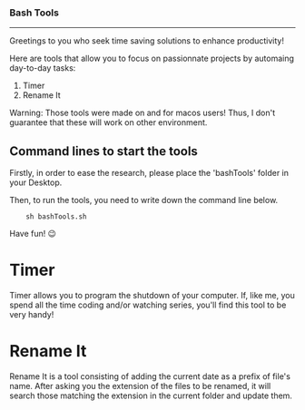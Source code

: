 ### Bash Tools

-----

Greetings to you who seek time saving solutions to enhance productivity!

Here are tools that allow you to focus on passionnate projects by automaing day-to-day tasks:
1. Timer
2. Rename It

Warning: Those tools were made on and for macos users!
Thus, I don't guarantee that these will work on other environment.

## Command lines to start the tools
Firstly, in order to ease the research, please place the 'bashTools' folder in your Desktop.

Then, to run the tools, you need to write down the command line below.
```
    sh bashTools.sh
```

Have fun! 😉


# Timer
Timer allows you to program the shutdown of your computer.
If, like me, you spend all the time coding and/or watching series, you'll find this tool to be very handy!


# Rename It
Rename It is a tool consisting of adding the current date as a prefix of file's name.
After asking you the extension of the files to be renamed, it will search those matching the extension in the current folder and update them.